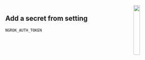 <img src="https://cdn.discordapp.com/attachments/863056311569481729/874277868178378832/rdp-logo.png" align="right" width="20%">

## Add a secret from setting

```
NGROK_AUTH_TOKEN
```
